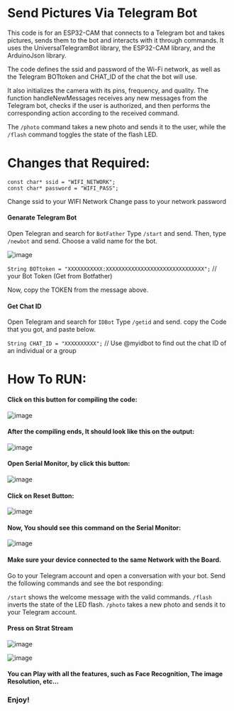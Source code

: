 # Send Pictures Via Telegram Bot
This code is for an ESP32-CAM that connects to a Telegram bot and takes pictures, sends them to the bot and interacts with it through commands. It uses the UniversalTelegramBot library, the ESP32-CAM library, and the ArduinoJson library.

The code defines the ssid and password of the Wi-Fi network, as well as the Telegram BOTtoken and CHAT_ID of the chat the bot will use.

It also initializes the camera with its pins, frequency, and quality. The function handleNewMessages receives any new messages from the Telegram bot, checks if the user is authorized, and then performs the corresponding action according to the received command. 

The `/photo` command takes a new photo and sends it to the user, while the `/flash` command toggles the state of the flash LED.

# Changes that Required:

`const char* ssid = "WIFI_NETWORK";` <br>
`const char* password = "WIFI_PASS";` <br>

Change ssid to your WIFI Network
Change pass to your network password

#### Genarate Telegram Bot

Open Telegran and search for `BotFather`
Type `/start` and send. Then, type `/newbot` and send. Choose a valid name for the bot.

![image](https://github.com/bargoldenberg/New_Space_EDU_SATALLITE/assets/76903853/feb4cac3-7e7a-42b9-81d0-040caa67ba44)

`String BOTtoken = "XXXXXXXXXXX:XXXXXXXXXXXXXXXXXXXXXXXXXXXXXXX";` // your Bot Token (Get from Botfather)

Now, copy the TOKEN from the message above.

#### Get Chat ID

Open Telegram and search for `IDBot`
Type `/getid` and send.
copy the Code that you got, and paste below.

`String CHAT_ID = "XXXXXXXXXX";` // Use @myidbot to find out the chat ID of an individual or a group

# How To RUN:

#### Click on this button for compiling the code:  <br>
![image](https://user-images.githubusercontent.com/76903853/236200840-fb242ca4-5ba9-4a60-b0c9-c165ff2ba3b9.png)

#### After the compiling ends, It should look like this on the output: <br>
![image](https://user-images.githubusercontent.com/76903853/236426487-aeec3cf7-5e4e-4b1d-9fb7-75d3e2d3b64d.png)

#### Open Serial Monitor, by click this button: <br>
![image](https://user-images.githubusercontent.com/76903853/236426240-da57971c-684e-4442-b519-90536e79bc6d.png)

#### Click on Reset Button: <br>
![image](https://user-images.githubusercontent.com/76903853/236427674-db04422e-c951-467c-84fc-641df776c93b.png)

#### Now, You should see this command on the Serial Monitor:
![image](https://github.com/bargoldenberg/New_Space_EDU_SATALLITE/assets/76903853/71428463-d1d9-479e-bd6f-a0321c59371c)

#### Make sure your device connected to the same Network with the Board.
Go to your Telegram account and open a conversation with your bot. Send the following commands and see the bot responding:

`/start` shows the welcome message with the valid commands.
`/flash` inverts the state of the LED flash.
`/photo` takes a new photo and sends it to your Telegram account.

#### Press on Strat Stream
![image](https://user-images.githubusercontent.com/76903853/236431559-48110ba3-eb25-4520-9916-36ab9d624e00.png)

![image](https://user-images.githubusercontent.com/76903853/236431974-2ee14caa-7fb5-44fe-8f21-c6c3c9ff7eaa.png)

#### You can Play with all the features, such as Face Recognition, The image Resolution, etc...
### Enjoy!
